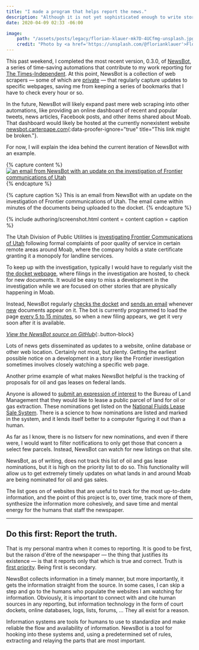 ```yaml
---
title: "I made a program that helps report the news."
description: "Although it is not yet sophisticated enough to write stories from scratch, it does save me a lot of time and mental energy."
date: 2020-04-09 02:33 -06:00

image:
    path: "/assets/posts/legacy/florian-klauer-mk7D-4UCfmg-unsplash.jpg"
    credit: "Photo by <a href='https://unsplash.com/@florianklauer'>Florian Klauer</a> on <a href='https://unsplash.com'>Unsplash</a>"
---
```


This past weekend, I completed the most recent version, 0.3.0, of [NewsBot][NewsBot on GitHub], a series of time-saving automations that contribute to my work reporting for [The Times-Independent]. At this point, NewsBot is a collection of web scrapers — some of which are [private](https://github.com/CarterPape/NewsBot/tree/92ef25ca911c1f60a157c83f4089baeabfab502f#the-private-subproject) — that regularly capture updates to specific webpages, saving me from keeping a series of bookmarks that I have to check every hour or so.

In the future, NewsBot will likely expand past mere web scraping into other automations, like providing an online dashboard of recent and popular tweets, news articles, Facebook posts, and other items shared about Moab. That dashboard would likely be hosted at the currently nonexistent website [newsbot.carterpape.com](https://newsbot.carterpape.com){:data-proofer-ignore="true" title="This link might be broken."}.

For now, I will explain the idea behind the current iteration of NewsBot with an example.

{% capture content %}
[![an email from NewsBot with an update on the investigation of Frontier communications of Utah](/assets/posts/legacy/a-NewsBot-email.png)](/assets/posts/legacy/a-NewsBot-email.eml)
{% endcapture %}

{% capture caption %}
This is an email from NewsBot with an update on the investigation of Frontier communications of Utah. The email came within minutes of the documents being uploaded to the docket.
{% endcapture %}

{% include authoring/screenshot.html
    content = content
    caption = caption
%}

The Utah Division of Public Utilities is [investigating Frontier Communications of Utah](https://www.moabtimes.com/articles/state-probing-frontier-following-service-complaints/) following formal complaints of poor quality of service in certain remote areas around Moab, where the company holds a state certificate granting it a monopoly for landline services.

To keep up with the investigation, typically I would have to regularly visit the [the docket webpage](https://psc.utah.gov/2019/05/20/docket-no-19-041-04/), where filings in the investigation are hosted, to check for new documents. It would be easy to miss a development in the investigation while we are focused on other stories that are physically happening in Moab.

Instead, NewsBot regularly [checks the docket](https://github.com/CarterPape/NewsBot/blob/92ef25ca911c1f60a157c83f4089baeabfab502f/newsbot/spiders/frontier_investigation_spider.py#L71) and [sends an email](https://github.com/CarterPape/NewsBot/blob/92ef25ca911c1f60a157c83f4089baeabfab502f/newsbot/item_pipelines/item_emailer.py#L98) whenever [new](https://github.com/CarterPape/NewsBot/blob/92ef25ca911c1f60a157c83f4089baeabfab502f/newsbot/item_pipelines/emailed_item_filter.py#L31) documents appear on it. The bot is currently programmed to load the page [every 5 to 15 minutes](https://github.com/CarterPape/NewsBot/blob/92ef25ca911c1f60a157c83f4089baeabfab502f/newsbot/spiders/frontier_investigation_spider.py#L43), so when a new filing appears, we get it very soon after it is available.

[*View the NewsBot source on GitHub*][NewsBot on GitHub]{:.button-block}

Lots of news gets disseminated as updates to a website, online database or other web location. Certainly not most, but plenty. Getting the earliest possible notice on a development in a story like the Frontier investigation sometimes involves closely watching a specific web page.

Another prime example of what makes NewsBot helpful is the tracking of proposals for oil and gas leases on federal lands.

Anyone is allowed to [submit an expression of interest](https://nflss.blm.gov/eoi/submit) to the Bureau of Land Management that they would like to lease a public parcel of land for oil or gas extraction. These nominations get listed on the [National Fluids Lease Sale System](https://nflss.blm.gov/eoi/list). There is a science to how nominations are listed and marked in the system, and it lends itself better to a computer figuring it out than a human.

As far as I know, there is no listserv for new nominations, and even if there were, I would want to filter notifications to only get those that concern a select few parcels. Instead, NewsBot can watch for new listings on that site.

NewsBot, as of writing, does not track this list of oil and gas lease nominations, but it is high on the priority list to do so. This functionality will allow us to get extremely timely updates on what lands in and around Moab are being nominated for oil and gas sales.

The list goes on of websites that are useful to track for the most up-to-date information, and the point of this project is to, over time, track more of them, synthesize the information more cohesively, and save time and mental energy for the humans that staff the newspaper.

-------

## Do this first: Report the truth.

That is my personal mantra when it comes to reporting. It is good to be first, but the raison d'être of the newspaper — the thing that justifies its existence — is that it reports only that which is true and correct. Truth is [first priority](https://twitter.com/SuperToughScene/status/1248364481425571847). Being first is secondary.

NewsBot collects information in a timely manner, but more importantly, it gets the information straight from the source. In some cases, I can skip a step and go to the humans who populate the websites I am watching for information. Obviously, it is important to connect with and cite human sources in any reporting, but information technology in the form of court dockets, online databases, logs, lists, forums, … They all exist for a reason.

Information systems are tools for humans to use to standardize and make reliable the flow and availability of information. NewsBot is a tool for hooking into these systems and, using a predetermined set of rules, extracting and relaying the parts that are most important.



[The Times-Independent]: https://www.moabtimes.com/
[NewsBot on GitHub]: https://github.com/CarterPape/NewsBot
